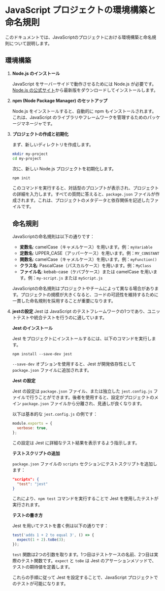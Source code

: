 # JavaScript プロジェクトの環境構築と命名規則

このドキュメントでは、JavaScriptのプロジェクトにおける環境構築と命名規則について説明します。

## 環境構築

1. **Node.js のインストール**

   JavaScript をサーバーサイドで動作させるためには Node.js が必要です。[Node.js の公式サイト](https://nodejs.org/)から最新版をダウンロードしてインストールします。

2. **npm (Node Package Manager) のセットアップ**

   Node.js をインストールすると、自動的に npm もインストールされます。これは、JavaScript のライブラリやフレームワークを管理するためのパッケージマネージャです。

3. **プロジェクトの作成と初期化**

   まず、新しいディレクトリを作成します。
   
    ```bash
    mkdir my-project
    cd my-project
    ```
   次に、新しい Node.js プロジェクトを初期化します。
    
    ```bash
    npm init

    ```
   
    このコマンドを実行すると、対話型のプロンプトが表示され、プロジェクトの詳細を入力します。すべての質問に答えると、`package.json` ファイルが作成されます。これは、プロジェクトのメタデータと依存関係を記述したファイルです。
    
    ## 命名規則
    
    JavaScriptの命名規則は以下の通りです：
    
    - **変数名**: camelCase（キャメルケース）を用います。例：`myVariable`
    - **定数名**: UPPER_CASE（アッパーケース）を用います。例：`MY_CONSTANT`
    - **関数名**: camelCase（キャメルケース）を用います。例：`myFunction()`
    - **クラス名**: PascalCase（パスカルケース）を用います。例：`MyClass`
    - **ファイル名**: kebab-case（ケバブケース）または camelCase を用います。例：`my-script.js` または `myScript.js`
    
    JavaScriptの命名規則はプロジェクトやチームによって異なる場合があります。プロジェクトの規模が大きくなると、コードの可読性を維持するために一貫した命名規則を採用することが重要になります。


4. **jestの設定**
   Jest は JavaScript のテストフレームワークの1つであり、ユニットテストや統合テストを行うのに適しています。

   **Jest のインストール**

   Jest をプロジェクトにインストールするには、以下のコマンドを実行します。

    ```
    npm install --save-dev jest
    ```

   `--save-dev` オプションを使用すると、Jest が開発依存性として `package.json` ファイルに追加されます。

   **Jest の設定**

   Jest の設定は `package.json` ファイル、または独立した `jest.config.js` ファイルで行うことができます。後者を使用すると、設定がプロジェクトのメイン `package.json` ファイルから分離され、見通しが良くなります。

   以下は基本的な `jest.config.js` の例です：

    ```javascript
    module.exports = {
      verbose: true,
    };
    ```

   この設定は Jest に詳細なテスト結果を表示するよう指示します。

   **テストスクリプトの追加**

   `package.json` ファイルの `scripts` セクションにテストスクリプトを追加します：

    ```json
    "scripts": {
      "test": "jest"
    }
    ```

   これにより、`npm test` コマンドを実行することで Jest を使用したテストが実行されます。

   **テストの書き方**

   Jest を用いてテストを書く例は以下の通りです：

    ```javascript
    test('adds 1 + 2 to equal 3', () => {
      expect(1 + 2).toBe(3);
    });
    ```

   `test` 関数は2つの引数を取ります。1つ目はテストケースの名前、2つ目は実際のテスト関数です。`expect` と `toBe` は Jest のアサーションメソッドで、テストの期待値を定義します。

   これらの手順に従って Jest を設定することで、JavaScript プロジェクトでのテストが可能になります。
